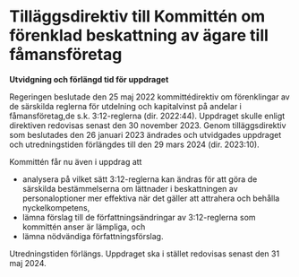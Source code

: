 # Tilläggsdirektiv till Kommittén om förenklad beskattning av ägare till fåmansföretag

**Utvidgning och förlängd tid för uppdraget**

Regeringen beslutade den 25 maj 2022 kommittédirektiv om förenklingar av
de särskilda reglerna för utdelning och kapitalvinst på andelar i fåmansföretag,de s.k. 3:12-reglerna (dir. 2022:44). Uppdraget skulle enligt
direktiven redovisas senast den 30 november 2023. Genom tilläggsdirektiv
som beslutades den 26 januari 2023 ändrades och utvidgades uppdraget och utredningstiden förlängdes till den 29 mars 2024 (dir. 2023:10).

Kommittén får nu även i uppdrag att

* analysera på vilket sätt 3:12-reglerna kan ändras för att göra de särskilda bestämmelserna om lättnader i beskattningen av personaloptioner mer effektiva när det gäller att attrahera och behålla nyckelkompetens,
* lämna förslag till de författningsändringar av 3:12-reglerna som
kommittén anser är lämpliga, och
* lämna nödvändiga författningsförslag.

Utredningstiden förlängs. Uppdraget ska i stället redovisas senast den 31 maj 2024.

